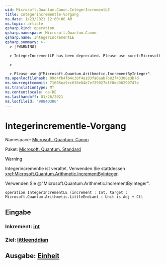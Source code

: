 ```yaml
---
uid: Microsoft.Quantum.Canon.IntegerIncrementLE
title: Integerincrementle-Vorgang
ms.date: 1/23/2021 12:00:00 AM
ms.topic: article
qsharp.kind: operation
qsharp.namespace: Microsoft.Quantum.Canon
qsharp.name: IntegerIncrementLE
qsharp.summary: >-
  > [!WARNING]

  > IntegerIncrementLE has been deprecated. Please use <xref:Microsoft.Quantum.Arithmetic.IncrementByInteger> instead.

  >

  > Please use @"Microsoft.Quantum.Arithmetic.IncrementByInteger".
ms.openlocfilehash: 09d4fb4fb4c38f4a103fa0aab7b82f43308e3b7d
ms.sourcegitcommit: 71605ea9cc630e84e7ef29027e1f0ea06299747e
ms.translationtype: MT
ms.contentlocale: de-DE
ms.lasthandoff: 01/26/2021
ms.locfileid: "98840380"
---
```

# <a name="integerincrementle-operation"></a>Integerincrementle-Vorgang

Namespace: [Microsoft. Quantum. Canon](xref:Microsoft.Quantum.Canon)

Paket: [Microsoft. Quantum. Standard](https://nuget.org/packages/Microsoft.Quantum.Standard)


> [!WARNING]
> Integerincrementle ist veraltet. Verwenden Sie stattdessen <xref:Microsoft.Quantum.Arithmetic.IncrementByInteger>.
>
> Verwenden Sie @"Microsoft.Quantum.Arithmetic.IncrementByInteger".



```qsharp
operation IntegerIncrementLE (increment : Int, target : Microsoft.Quantum.Arithmetic.LittleEndian) : Unit is Adj + Ctl
```


## <a name="input"></a>Eingabe

### <a name="increment--int"></a>Inkrement: [int](xref:microsoft.quantum.lang-ref.int)




### <a name="target--littleendian"></a>Ziel: [littleenddian](xref:Microsoft.Quantum.Arithmetic.LittleEndian)





## <a name="output--unit"></a>Ausgabe: [Einheit](xref:microsoft.quantum.lang-ref.unit)

